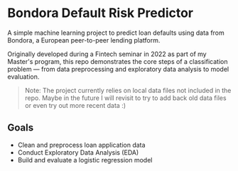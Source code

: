 # Bondora Default Risk Predictor

A simple machine learning project to predict loan defaults using data from Bondora, a European peer-to-peer lending platform.

Originally developed during a Fintech seminar in 2022 as part of my Master's program, this repo demonstrates the core steps of a classification problem — from data preprocessing and exploratory data analysis to model evaluation.

> Note: The project currently relies on local data files not included in the repo. Maybe in the future I will revisit to try to add back old data files or even try out more recent data :)
## Goals
- Clean and preprocess loan application data
- Conduct Exploratory Data Analysis (EDA)
- Build and evaluate a logistic regression model

